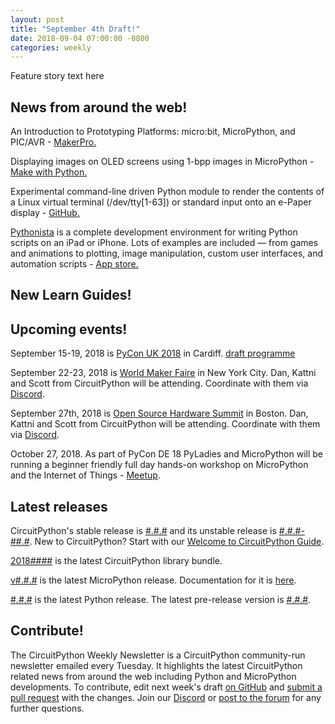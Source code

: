 ```yaml
---
layout: post
title: "September 4th Draft!"
date: 2018-09-04 07:00:00 -0800
categories: weekly
---
```


Feature story text here

## News from around the web!

An Introduction to Prototyping Platforms: micro:bit, MicroPython, and PIC/AVR - [MakerPro.](https://maker.pro/custom/tutorial/an-introduction-to-prototyping-platforms-microbit-micropython-and-picavr)

Displaying images on OLED screens using 1-bpp images in MicroPython - [Make with Python.](https://www.makewithpython.com/article/displaying-images-oled-displays/)

Experimental command-line driven Python module to render the contents of a Linux virtual terminal (/dev/tty[1-63]) or standard input onto an e-Paper display - [GitHub.](https://github.com/joukos/PaperTTY)

[Pythonista](http://omz-software.com/pythonista/) is a complete development environment for writing Python scripts on an iPad or iPhone. Lots of examples are included — from games and animations to plotting, image manipulation, custom user interfaces, and automation scripts - [App store.](https://itunes.apple.com/us/app/pythonista-3/id1085978097?ls=1&mt=8)

## New Learn Guides!

## Upcoming events!

September 15-19, 2018 is [PyCon UK 2018](https://2018.pyconuk.org/) in Cardiff. [draft programme](https://2018.pyconuk.org/programme/)

September 22-23, 2018 is [World Maker Faire](https://makerfaire.com/new-york/) in New York City. Dan, Kattni and Scott from CircuitPython will be attending. Coordinate with them via [Discord](https://adafru.it/discord).

September 27th, 2018 is [Open Source Hardware Summit](https://2018.oshwa.org/) in Boston. Dan, Kattni and Scott from CircuitPython will be attending. Coordinate with them via [Discord](https://adafru.it/discord).

October 27, 2018. As part of PyCon DE 18 PyLadies and MicroPython will be running a
beginner friendly full day hands-on workshop on MicroPython and the
Internet of Things - [Meetup](https://www.meetup.com/de-DE/PyData-Suedwest/events/253574767/).

## Latest releases

CircuitPython's stable release is [#.#.#](https://github.com/adafruit/circuitpython/releases/latest) and its unstable release is [#.#.#-##.#](https://github.com/adafruit/circuitpython/releases). New to CircuitPython? Start with our [Welcome to CircuitPython Guide](https://learn.adafruit.com/welcome-to-circuitpython).

[2018####](https://github.com/adafruit/Adafruit_CircuitPython_Bundle/releases/latest) is the latest CircuitPython library bundle.

[v#.#.#](https://micropython.org/download) is the latest MicroPython release. Documentation for it is [here](http://docs.micropython.org/en/latest/pyboard/).

[#.#.#](https://www.python.org/downloads/) is the latest Python release. The latest pre-release version is [#.#.#](https://www.python.org/download/pre-releases/).

## Contribute!

The CircuitPython Weekly Newsletter is a CircuitPython community-run newsletter emailed every Tuesday. It highlights the latest CircuitPython related news from around the web including Python and MicroPython developments. To contribute, edit next week's draft [on GitHub](https://github.com/adafruit/circuitpython-weekly-newsletter/tree/gh-pages/_drafts) and [submit a pull request](https://help.github.com/articles/editing-files-in-your-repository/) with the changes. Join our [Discord](https://adafru.it/discord) or [post to the forum](https://forums.adafruit.com/viewforum.php?f=60) for any further questions.
